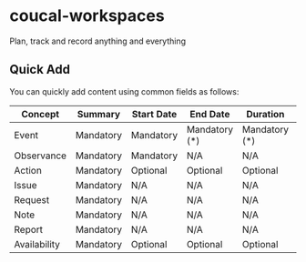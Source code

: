 # coucal-workspaces
Plan, track and record anything and everything

## Quick Add

You can quickly add content using common fields as follows:

| Concept      | Summary   | Start Date | End Date      | Duration      | Due      | Repeats   
|--------------|-----------|------------|---------------|---------------|----------|-----------|
| Event        | Mandatory | Mandatory  | Mandatory (*) | Mandatory (*) | N/A      | Optional  |
| Observance   | Mandatory | Mandatory  | N/A           | N/A           | N/A      | Mandatory |
| Action       | Mandatory | Optional   | Optional      | Optional      | Optional | Optional  |
| Issue        | Mandatory | N/A        | N/A           | N/A           | Optional | N/A       |
| Request      | Mandatory | N/A        | N/A           | N/A           | Optional | Optional  |
| Note         | Mandatory | N/A        | N/A           | N/A           | N/A      | N/A       |
| Report       | Mandatory | N/A        | N/A           | N/A           | N/A      | Mandatory |
| Availability | Mandatory | Optional   | Optional      | Optional      | N/A      | Optional  |
